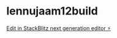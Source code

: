 # lennujaam12build

[Edit in StackBlitz next generation editor ⚡️](https://stackblitz.com/~/github.com/kvartiil/lennujaam12build)